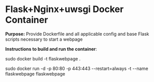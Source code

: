 # Flask+Nginx+uwsgi Docker Container

<b>Purpose:</b> Provide Dockerfile and all applicable config and base Flask scripts necessary to start a webpage

<b>Instructions to build and run the container</b>:

sudo docker build -t flaskwebpage .

sudo docker run -d -p 80:80 -p 443:443 --restart=always -t --name flaskwebpage flaskwebpage
